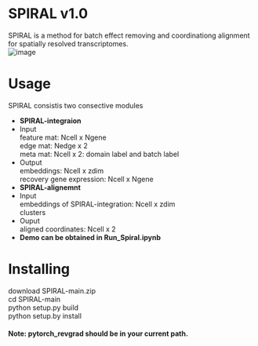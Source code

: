 # SPIRAL v1.0
SPIRAL is a method for batch effect removing and coordinationg alignment for spatially resolved transcriptomes.  
![image](https://user-images.githubusercontent.com/17848453/183861675-b8b63081-83f3-4957-a3f8-0b822a4980cd.png)
# Usage
SPIRAL consistis two consective modules  
* **SPIRAL-integraion**    
 * Input  
   feature mat: Ncell x Ngene    
   edge mat: Nedge x 2    
   meta mat: Ncell x 2: domain label and batch label  
* Output  
   embeddings: Ncell x zdim  
   recovery gene expression: Ncell x Ngene  
* **SPIRAL-alignemnt**  
 * Input    
   embeddings of SPIRAL-integration: Ncell x zdim  
   clusters  
 * Ouput  
   aligned coordinates: Ncell x 2  
* **Demo can be obtained in Run_Spiral.ipynb**
# Installing
download SPIRAL-main.zip  
cd SPIRAL-main  
python setup.py build  
python setup.by install  
#### Note: pytorch_revgrad should be in your current path.
